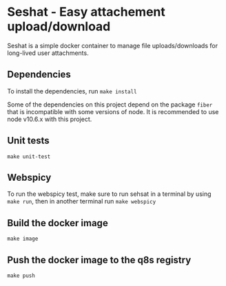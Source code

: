 # Seshat - Easy attachement upload/download

Seshat is a simple docker container to manage file uploads/downloads for
long-lived user attachments.

## Dependencies

To install the dependencies, run `make install`

Some of the dependencies on this project depend on the package `fiber` that is incompatible with some versions of node.
It is recommended to use node v10.6.x with this project.

## Unit tests

`make unit-test`

## Webspicy

To run the webspicy test, make sure to run sehsat in a terminal by using `make run`, then in another terminal run `make webspicy`

## Build the docker image

`make image`

## Push the docker image to the q8s registry

`make push`
